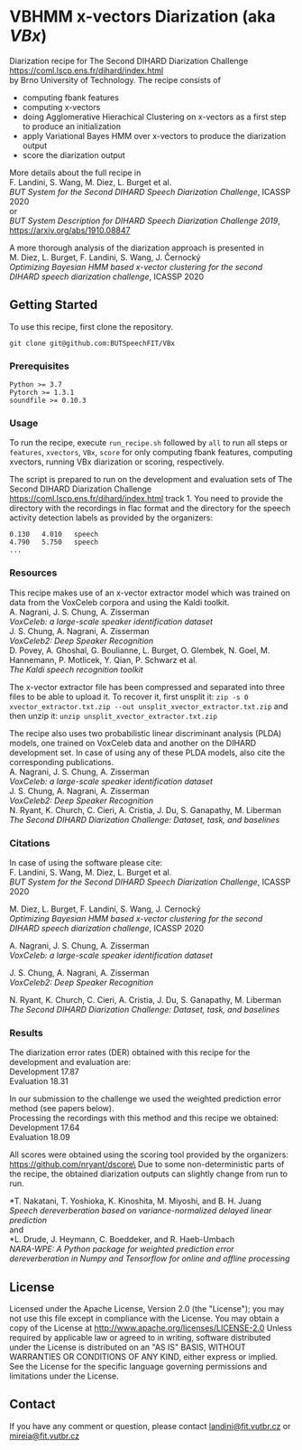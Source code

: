# VBHMM x-vectors Diarization (aka *VBx*)

Diarization recipe for The Second DIHARD Diarization Challenge https://coml.lscp.ens.fr/dihard/index.html \
by Brno University of Technology.
The recipe consists of 
- computing fbank features
- computing x-vectors
- doing Agglomerative Hierachical Clustering on x-vectors as a first step to produce an initialization
- apply Variational Bayes HMM over x-vectors to produce the diarization output
- score the diarization output

More details about the full recipe in\
F. Landini, S. Wang, M. Diez, L. Burget et al.\
*BUT System for the Second DIHARD Speech Diarization Challenge*, ICASSP 2020\
or \
*BUT System Description for DIHARD Speech Diarization Challenge 2019*, https://arxiv.org/abs/1910.08847

A more thorough analysis of the diarization approach is presented in\
M. Diez, L. Burget, F. Landini, S. Wang, J. Černocký\
*Optimizing Bayesian HMM based x-vector clustering for the second DIHARD speech diarization challenge*, ICASSP 2020



## Getting Started

To use this recipe, first clone the repository.
```
git clone git@github.com:BUTSpeechFIT/VBx
```

### Prerequisites
```
Python >= 3.7
Pytorch >= 1.3.1
soundfile >= 0.10.3
```

### Usage
To run the recipe, execute `run_recipe.sh` followed by `all` to run all steps or `features`, `xvectors`, `VBx`, `score` for only computing fbank features, computing xvectors, running VBx diarization or scoring, respectively.

The script is prepared to run on the development and evaluation sets of The Second DIHARD Diarization Challenge https://coml.lscp.ens.fr/dihard/index.html track 1. You need to provide the directory with the recordings in flac format and the directory for the speech activity detection labels as provided by the organizers:
```
0.130	4.010	speech
4.790	5.750	speech
...
```



### Resources
This recipe makes use of an x-vector extractor model which was trained on data from the VoxCeleb corpora and using the Kaldi toolkit.\
A. Nagrani, J. S. Chung, A. Zisserman\
*VoxCeleb: a large-scale speaker identification dataset*\
J. S. Chung, A. Nagrani, A. Zisserman\
*VoxCeleb2: Deep Speaker Recognition*\
D. Povey, A. Ghoshal, G. Boulianne, L. Burget, O. Glembek, N. Goel, M. Hannemann, P. Motlicek, Y. Qian, P. Schwarz et al.\
*The Kaldi speech recognition toolkit*


The x-vector extractor file has been compressed and separated into three files to be able to upload it. To recover it, first unsplit it:
`
zip -s 0 xvector_extractor.txt.zip --out unsplit_xvector_extractor.txt.zip
`
and then unzip it:
`
unzip unsplit_xvector_extractor.txt.zip
`

The recipe also uses two probabilistic linear discriminant analysis (PLDA) models, one trained on VoxCeleb data and another on the DIHARD development set. In case of using any of these PLDA models, also cite the corresponding publications.\
A. Nagrani, J. S. Chung, A. Zisserman\
*VoxCeleb: a large-scale speaker identification dataset*\
J. S. Chung, A. Nagrani, A. Zisserman\
*VoxCeleb2: Deep Speaker Recognition*\
N. Ryant, K. Church, C. Cieri, A. Cristia, J. Du, S. Ganapathy, M. Liberman\
*The Second DIHARD Diarization Challenge: Dataset, task, and baselines*


### Citations
In case of using the software please cite:\
F. Landini, S. Wang, M. Diez, L. Burget et al.\
*BUT System for the Second DIHARD Speech Diarization Challenge*, ICASSP 2020

M. Diez, L. Burget, F. Landini, S. Wang, J. Cernocký\
*Optimizing Bayesian HMM based x-vector clustering for the second DIHARD speech diarization challenge*, ICASSP 2020

A. Nagrani, J. S. Chung, A. Zisserman\
*VoxCeleb: a large-scale speaker identification dataset*

J. S. Chung, A. Nagrani, A. Zisserman\
*VoxCeleb2: Deep Speaker Recognition*

N. Ryant, K. Church, C. Cieri, A. Cristia, J. Du, S. Ganapathy, M. Liberman\
*The Second DIHARD Diarization Challenge: Dataset, task, and baselines*


### Results
The diarization error rates (DER) obtained with this recipe for the development and evaluation are:\
Development 17.87\
Evaluation 18.31

In our submission to the challenge we used the weighted prediction error method (see papers below).\
Processing the recordings with this method and this recipe we obtained:\
Development 17.64\
Evaluation 18.09

All scores were obtained using the scoring tool provided by the organizers: https://github.com/nryant/dscore\
Due to some non-deterministic parts of the recipe, the obtained diarization outputs can slightly change from run to run.

*T. Nakatani, T. Yoshioka, K. Kinoshita, M. Miyoshi, and B. H. Juang\
*Speech dereverberation based on variance-normalized delayed linear prediction*\
and\
*L. Drude, J. Heymann, C. Boeddeker, and R. Haeb-Umbach\
*NARA-WPE: A Python package for weighted prediction error dereverberation in Numpy and Tensorflow for online and offline processing*



## License

Licensed under the Apache License, Version 2.0 (the "License"); you may not use this file except in compliance with the License.
You may obtain a copy of the License at
http://www.apache.org/licenses/LICENSE-2.0
Unless required by applicable law or agreed to in writing, software distributed under the License is distributed on an "AS IS" BASIS, WITHOUT WARRANTIES OR CONDITIONS OF ANY KIND, either express or implied.
See the License for the specific language governing permissions and limitations under the License.


## Contact
If you have any comment or question, please contact landini@fit.vutbr.cz or mireia@fit.vutbr.cz